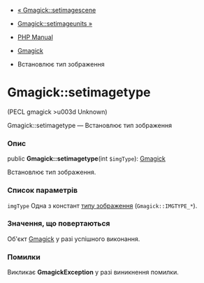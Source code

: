 - [« Gmagick::setimagescene](gmagick.setimagescene.md)
- [Gmagick::setimageunits »](gmagick.setimageunits.md)

- [PHP Manual](index.md)
- [Gmagick](class.gmagick.md)
- Встановлює тип зображення

# Gmagick::setimagetype

(PECL gmagick \>u003d Unknown)

Gmagick::setimagetype — Встановлює тип зображення

### Опис

public **Gmagick::setimagetype**(int `$imgType`):
[Gmagick](class.gmagick.md)

Встановлює тип зображення.

### Список параметрів

`imgType`
Одна з констант [типу
зображення](gmagick.constants.md#gmagick.constants.imagetype)
(`Gmagick::IMGTYPE_*`).

### Значення, що повертаються

Об'єкт [Gmagick](class.gmagick.md) у разі успішного виконання.

### Помилки

Викликає **GmagickException** у разі виникнення помилки.
